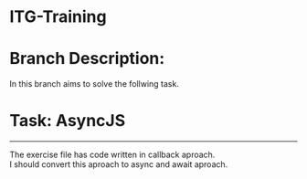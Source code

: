# ITG-Training

# Branch Description:

In this branch aims to solve the follwing task.

# Task: AsyncJS
---
The exercise file has code written in callback aproach.  
I should convert this aproach to async and await aproach.
